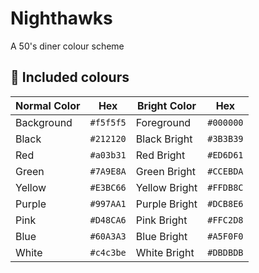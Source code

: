 # Nighthawks

A 50's diner colour scheme

## 🥤 Included colours

| Normal Color | Hex       | Bright Color  | Hex       |
| ------------ | --------- | ------------- | --------- |
| Background   | `#f5f5f5` | Foreground    | `#000000` |
| Black        | `#212120` | Black Bright  | `#3B3B39` |
| Red          | `#a03b31` | Red Bright    | `#ED6D61` |
| Green        | `#7A9E8A` | Green Bright  | `#CCEBDA` |
| Yellow       | `#E3BC66` | Yellow Bright | `#FFDB8C` |
| Purple       | `#997AA1` | Purple Bright | `#DCB8E6` |
| Pink         | `#D48CA6` | Pink Bright   | `#FFC2D8` |
| Blue         | `#60A3A3` | Blue Bright   | `#A5F0F0` |
| White        | `#c4c3be` | White Bright  | `#DBDBDB` |
